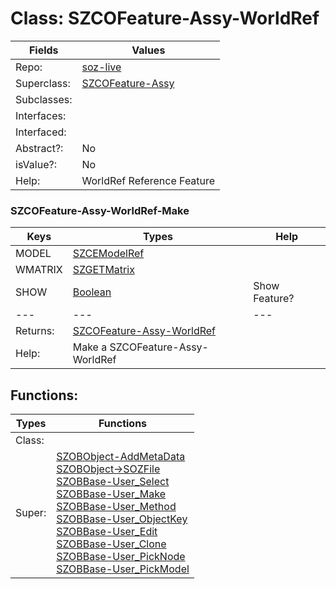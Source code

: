 
# Class:	SZCOFeature-Assy-WorldRef

| Fields | Values |
| --------- | --------- |
| Repo: | [soz-live](/repos/soz-live.html) |
| Superclass: | [SZCOFeature-Assy](SZCOFeature-Assy.html) |
| Subclasses: |  |
| Interfaces: |  |
| Interfaced: |  |
| Abstract?: | No |
| isValue?: | No |
| Help: | WorldRef Reference Feature |

### SZCOFeature-Assy-WorldRef-Make

| Keys | Types | Help |
| --------- | --------- | --------- |
| MODEL | [SZCEModelRef](SZCEModelRef.html) |  |
| WMATRIX | [SZGETMatrix](SZGETMatrix.html) |  |
| SHOW | [Boolean](Boolean.html) | Show Feature? |
| --- | --- | --- |
| Returns: | [SZCOFeature-Assy-WorldRef](SZCOFeature-Assy-WorldRef.html) |
| Help: | Make a SZCOFeature-Assy-WorldRef |


## Functions:

| Types | Functions |
| --------- | --------- |
| Class: |  |
| Super: | [SZOBObject-AddMetaData](SZOBObject.html) <br> [SZOBObject->SOZFile](SZOBObject.html) <br> [SZOBBase-User_Select](SZOBBase.html) <br> [SZOBBase-User_Make](SZOBBase.html) <br> [SZOBBase-User_Method](SZOBBase.html) <br> [SZOBBase-User_ObjectKey](SZOBBase.html) <br> [SZOBBase-User_Edit](SZOBBase.html) <br> [SZOBBase-User_Clone](SZOBBase.html) <br> [SZOBBase-User_PickNode](SZOBBase.html) <br> [SZOBBase-User_PickModel](SZOBBase.html) |


